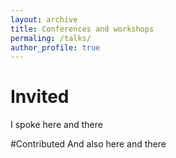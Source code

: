 ```yaml
---
layout: archive 
title: Conferences and workshops
permaling: /talks/
author_profile: true 
--- 
```


# Invited 
I spoke here and there

#Contributed 
And also here and there 
